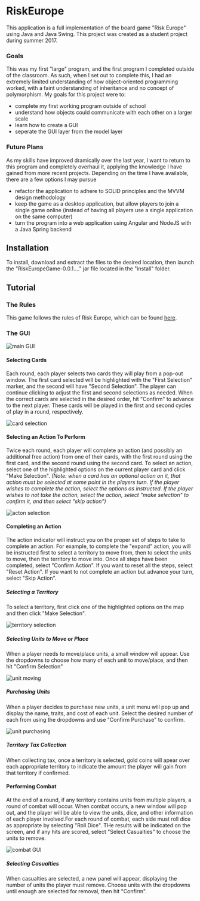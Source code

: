 # RiskEurope
This application is a full implementation of the board game "Risk Europe" using Java and Java Swing. This project was created as a student project during summer 2017.

### Goals
This was my first "large" program, and the first program I completed outside of the classroom. As such, when I set out to complete this, I had an extremely limited understanding of how object-oriented programming worked, with a faint understanding of inheritance and no concept of polymorphism. My goals for this project were to:
- complete my first working program outside of school
- understand how objects could communicate with each other on a larger scale
- learn how to create a GUI
- seperate the GUI layer from the model layer

### Future Plans
As my skills have improved dramically over the last year, I want to return to this program and completely overhaul it, applying the knowledge I have gained from more recent projects. Depending on the time I have available, there are a few options I may pursue
- refactor the application to adhere to SOLID principles and the MVVM design methodology
- keep the game as a desktop application, but allow players to join a single game online (instead of having all players use a single application on the same computer)
- turn the program into a web application using Angular and NodeJS with a Java Spring backend

## Installation
To install, download and extract the files to the desired location, then launch the "RiskEuropeGame-0.0.1...." jar file located in the "install" folder.

## Tutorial

### The Rules
This game follows the rules of Risk Europe, which can be found [here](https://www.hasbro.com/common/documents/430e4f3f6bfd10148a8ef35124427085/D74F1A6B50569047F518FD99447BA643.pdf).

### The GUI
![main GUI](REImages/GUI.PNG)
#### Selecting Cards
Each round, each player selects two cards they will play from a pop-out window. The first card selected will be highlighted with the "First Selection" marker, and the second will have "Second Selection". The player can continue clicking to adjust the first and second selections as needed. When the correct cards are selected in the desired order, hit "Confirm" to advance to the next player. These cards will be played in the first and second cycles of play in a round, respectively.

![card selection](REImages/CardSelect.PNG)

#### Selecting an Action To Perform
Twice each round, each player will complete an action (and possibly an additional free action) from one of their cards, with the first round using the first card, and the second round using the second card. To select an action, select one of the highlighted options on the current player card and click "Make Selection". *(Note: when a card has an optional action on it, that action must be selected at some point in the players turn. If the player wishes to complete the action, select the options as instructed. If the player wishes to not take the action, select the action, select "make selection" to confirm it, and then select "skip action")*

![acton selection](REImages/CardOptions.PNG)

#### Completing an Action
The action indicator will instruct you on the proper set of steps to take to complete an action. For example, to complete the "expand" action, you will be instructed first to select a territory to move from, then to select the units to move, then the territory to move into. Once all steps have been completed, select "Confirm Action". If you want to reset all the steps, select "Reset Action". If you want to not complete an action but advance your turn, select "Skip Action". 

##### Selecting a Territory
To select a territory, first click one of the highlighted options on the map and then click "Make Selection".

![territory selection](REImages/TerritoryOptions.PNG)
##### Selecting Units to Move or Place
When a player needs to move/place units, a small window will appear. Use the dropdowns to choose how many of each unit to move/place, and then hit "Confirm Selection"

![unit moving](REImages/UnitMove.PNG)
##### Purchasing Units
When a player decides to purchase new units, a unit menu will pop up and display the name, traits, and cost of each unit. Select the desired number of each from using the dropdowns and use "Confirm Purchase" to confirm.

![unit purchasing](REImages/UnitPurchase.PNG)
##### Territory Tax Collection
When collecting tax, once a territory is selected, gold coins will apear over each appropriate territory to indicate the amount the player will gain from that territory if confirmed.

#### Performing Combat
At the end of a round, if any territory contains units from multiple players, a round of combat will occur. When combat occurs, a new window will pop out, and the player will be able to view the units, dice, and other information of each player involved.For each round of combat, each side must roll dice as appropriate by selecting "Roll Dice". THe results will be indicated on the screen, and if any hits are scored, select "Select Casualties" to choose the units to remove.

![combat GUI](REImages/Combat.PNG)

##### Selecting Casualties
When casualties are selected, a new panel will appear, displaying the number of units the player must remove. Choose units with the dropdowns until enough are selected for removal, then hit "Confirm".
